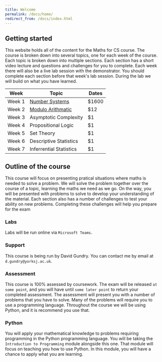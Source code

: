 ```yaml
---
title: Welcome
permalink: /docs/home/
redirect_from: /docs/index.html
---
```


## Getting started

This website holds all of the content for the Maths for CS course. The course is broken down into several topics, one for each week of the course. Each topic is broken down into multiple sections. Each section has a short video lecture and questions and challenges for you to complete. Each week there will also be a live lab session with the demonstrator. You should complete each section before that week's lab session. During the lab we will build on what you have learned.

| Week          | Topic         | Dates  |
| ------------- |-------------  | -----|
| Week 1        | [Number Systems](/docs/number-systems) | $1600 |
| Week 2        | [Modulo Arithmatic](/docs/modulo-arithmatic)  |   $12 |
| Week 3        | Asymptotic Complexity      |    $1 |
| Week 4        | Propositional Logic      |    $1 |
| Week 5        | Set Theory      |    $1 |
| Week 6        | Descriptive Statistics     |    $1 |
| Week 7        | Inferrential Statistics |    $1 |

## Outline of the course

This course will focus on presenting pratical situations where maths is needed to solve a problem. We will solve the problem together over the course of a topic, learning the maths we need as we go. On the way, you will be presented with problems to solve to develop your understanding of the material. Each section also has a number of challenges to test your ability on new problems. Completing these challenges will help you prepare for the exam

### Labs

Labs will be run online via `Microsoft Teams`.

### Support

This course is being run by David Gundry. You can contact me by email at `d.gundry@yorksj.ac.uk`.

### Assessment

This course is 100% assessed by coursework. The exam will be released `at some point`, and you will have until `some later point` to return your completed assessment. The assessment will present you with a number of problems that you have to solve. Many of the problems will require you to use a programming language. Throughout the course we will be using Python, and it is recommend you use that.

### Python

You will apply your mathematical knowledge to problems requiring programming in the Python programming language. You will be taking the `Introduction to Programming` module alongside this one. That module will focus on teaching you how to use Python. In this module, you will have a chance to apply what you are learning.

